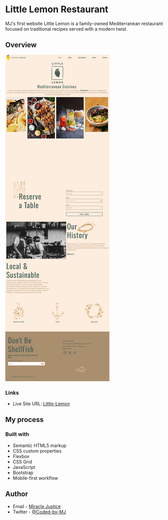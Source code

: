 # Little Lemon Restaurant
MJ's first website
Little Lemon is a family-owned Mediterranean restaurant focused on traditional recipes served with a modern twist.




## Overview
![Screenshot](images/web.png)


### Links

- Live Site URL: [Little-Lemon](https://coded-by-mj.github.io/MJ-Little-Lemon.github.io/)



## My process

### Built with
- Semantic HTML5 markup
- CSS custom properties
- Flexbox
- CSS Grid
- JavaScript
- Bootstrap
- Mobile-first workflow



## Author


- Email - [Miracle Justice](mailto:miracleosemudiahen@hotmail.com)
- Twitter - [@Coded-by-MJ](https://twitter.com/Coded_by_MJ)